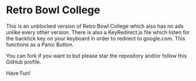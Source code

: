 # Retro Bowl College

This is an unblocked version of Retro Bowl College which also has no ads unlike every other version. There is also a KeyRedirect.js file which listen for the backtick key on your keyboard in order to redirect to google.com. This functions as a Panic Button.

You can fork if you want to but please star the repository and/or follow this GitHub profile. 

Have Fun!
